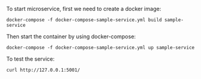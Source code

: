To start microservice, first we need to create a docker image:
```
docker-compose -f docker-compose-sample-service.yml build sample-service
```

Then start the container by using docker-compose:
```
docker-compose -f docker-compose-sample-service.yml up sample-service
```

To test the service: 
```
curl http://127.0.0.1:5001/
```
